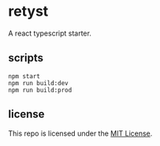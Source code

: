 # retyst

A react typescript starter.

## scripts

```shell
npm start
npm run build:dev
npm run build:prod
```

## license

This repo is licensed under the [MIT License](LICENSE).